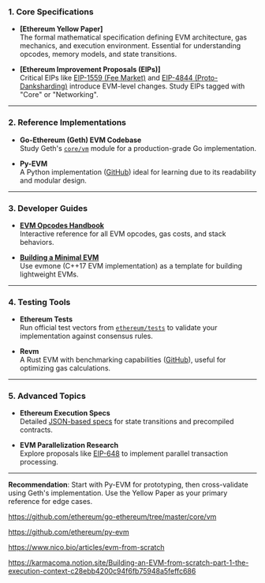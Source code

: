 ### **1. Core Specifications**
- **[Ethereum Yellow Paper]**  
  The formal mathematical specification defining EVM architecture, gas mechanics, and execution environment. Essential for understanding opcodes, memory models, and state transitions.

- **[Ethereum Improvement Proposals (EIPs)]**  
  Critical EIPs like [EIP-1559 (Fee Market)](https://eips.ethereum.org/EIPS/eip-1559) and [EIP-4844 (Proto-Danksharding)](https://eips.ethereum.org/EIPS/eip-4844) introduce EVM-level changes. Study EIPs tagged with "Core" or "Networking".

---

### **2. Reference Implementations**
- **Go-Ethereum (Geth) EVM Codebase**  
  Study Geth's [`core/vm`](https://github.com/ethereum/go-ethereum/tree/master/core/vm) module for a production-grade Go implementation.

- **Py-EVM**  
  A Python implementation ([GitHub](https://github.com/ethereum/py-evm)) ideal for learning due to its readability and modular design.

---

### **3. Developer Guides**
- **[EVM Opcodes Handbook](https://www.evm.codes/)**  
  Interactive reference for all EVM opcodes, gas costs, and stack behaviors.

- **[Building a Minimal EVM](https://github.com/ethereum/evmone)**  
  Use evmone (C++17 EVM implementation) as a template for building lightweight EVMs.

---

### **4. Testing Tools**
- **Ethereum Tests**  
  Run official test vectors from [`ethereum/tests`](https://github.com/ethereum/tests) to validate your implementation against consensus rules.

- **Revm**  
  A Rust EVM with benchmarking capabilities ([GitHub](https://github.com/bluealloy/revm)), useful for optimizing gas calculations.

---

### **5. Advanced Topics**
- **Ethereum Execution Specs**  
  Detailed [JSON-based specs](https://github.com/ethereum/execution-specs) for state transitions and precompiled contracts.

- **EVM Parallelization Research**  
  Explore proposals like [EIP-648](https://eips.ethereum.org/EIPS/eip-648) to implement parallel transaction processing.

---

**Recommendation**: Start with Py-EVM for prototyping, then cross-validate using Geth's implementation. Use the Yellow Paper as your primary reference for edge cases.

https://github.com/ethereum/go-ethereum/tree/master/core/vm

https://github.com/ethereum/py-evm

https://www.nico.bio/articles/evm-from-scratch

https://karmacoma.notion.site/Building-an-EVM-from-scratch-part-1-the-execution-context-c28ebb4200c94f6fb75948a5feffc686

